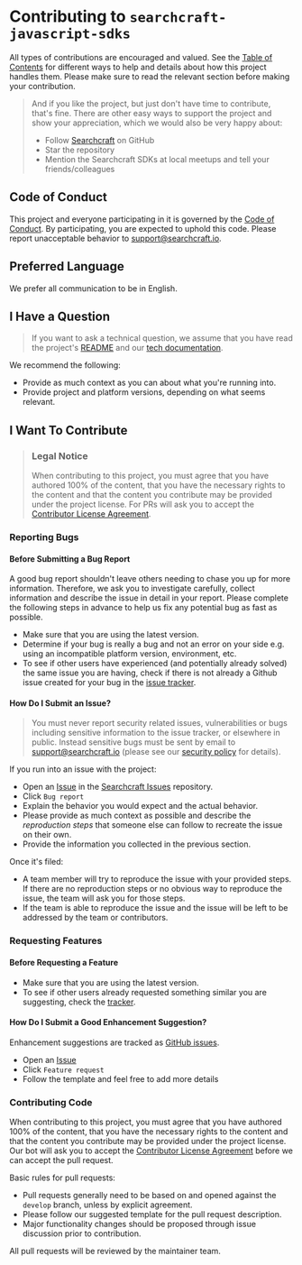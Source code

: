 # Contributing to `searchcraft-javascript-sdks`

All types of contributions are encouraged and valued. See the [Table of Contents](#table-of-contents) for different ways to help and details about how this project handles them. Please make sure to read the relevant section before making your contribution.

> And if you like the project, but just don't have time to contribute, that's fine. There are other easy ways to support the project and show your appreciation, which we would also be very happy about:
> - Follow [Searchcraft](https://github.com/searchcraft-inc) on GitHub
> - Star the repository
> - Mention the Searchcraft SDKs at local meetups and tell your friends/colleagues

## Code of Conduct

This project and everyone participating in it is governed by the
[Code of Conduct](CODE_OF_CONDUCT.md).
By participating, you are expected to uphold this code. Please report unacceptable behavior to [support@searchcraft.io](mailto:support@searchcraft.io).

## Preferred Language

We prefer all communication to be in English.

## I Have a Question

> If you want to ask a technical question, we assume that you have read the project's [README](./README.md) and our [tech documentation](https://docs.searchcraft.io/).

We recommend the following:

- Provide as much context as you can about what you're running into.
- Provide project and platform versions, depending on what seems relevant.

## I Want To Contribute

> ### Legal Notice
> When contributing to this project, you must agree that you have authored 100% of the content, that you have the necessary rights to the content and that the content you contribute may be provided under the project license. For PRs will ask you to accept the [Contributor License Agreement](./CLA.md).

### Reporting Bugs

#### Before Submitting a Bug Report

A good bug report shouldn't leave others needing to chase you up for more information. Therefore, we ask you to investigate carefully, collect information and describe the issue in detail in your report. Please complete the following steps in advance to help us fix any potential bug as fast as possible.

- Make sure that you are using the latest version.
- Determine if your bug is really a bug and not an error on your side e.g. using an incompatible platform version, environment, etc.
- To see if other users have experienced (and potentially already solved) the same issue you are having, check if there is not already a Github issue created for your bug in the [issue tracker](https://github.com/searchcraft-inc/searchcraft-issues/issues?q=label%3Abug).

#### How Do I Submit an Issue?

> You must never report security related issues, vulnerabilities or bugs including sensitive information to the issue tracker, or elsewhere in public. Instead sensitive bugs must be sent by email to [support@searchcraft.io](support@searchcraft.io) (please see our [security policy](https://github.com/searchcraft-inc/searchcraft-issues/blob/main/SECURITY.md) for details).

If you run into an issue with the project:

- Open an [Issue](https://github.com/searchcraft-inc/searchcraft-issues/issues/new/choose) in the [Searchcraft Issues](https://github.com/searchcraft-inc/searchcraft-issues/issues) repository.
- Click `Bug report`
- Explain the behavior you would expect and the actual behavior.
- Please provide as much context as possible and describe the *reproduction steps* that someone else can follow to recreate the issue on their own.
- Provide the information you collected in the previous section.

Once it's filed:

- A team member will try to reproduce the issue with your provided steps. If there are no reproduction steps or no obvious way to reproduce the issue, the team will ask you for those steps.
- If the team is able to reproduce the issue and the issue will be left to be addressed by the team or contributors.

### Requesting Features

#### Before Requesting a Feature

- Make sure that you are using the latest version.
- To see if other users already requested something similar you are suggesting, check the [tracker](https://github.com/searchcraft-inc/searchcraft-issues/issues?q=label%3Aenhancement).

#### How Do I Submit a Good Enhancement Suggestion?

Enhancement suggestions are tracked as [GitHub issues](https://github.com/searchcraft-inc/searchcraft-issues/issues/new/choose).

- Open an [Issue](https://github.com/searchcraft-inc/searchcraft-issues/issues/new/choose)
- Click `Feature request`
- Follow the template and feel free to add more details

### Contributing Code
When contributing to this project, you must agree that you have authored 100% of the content, that you have the necessary rights to the content and that the content you contribute may be provided under the project license. Our bot will ask you to accept the [Contributor License Agreement](./CLA.md) before we can accept the pull request.

Basic rules for pull requests:
- Pull requests generally need to be based on and opened against the `develop` branch, unless by explicit agreement.
- Please follow our suggested template for the pull request description.
- Major functionality changes should be proposed through issue discussion prior to contribution.

All pull requests will be reviewed by the maintainer team.
